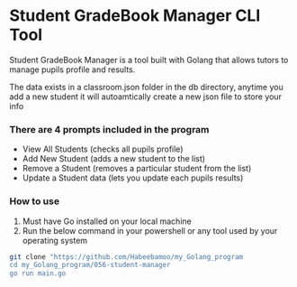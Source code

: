 # Student GradeBook Manager CLI Tool
Student GradeBook Manager is a tool built with Golang that allows tutors to manage pupils profile and results.

The data exists in a classroom.json folder in the db directory, anytime you add a new student it will autoamtically create a new json file to store your info

### There are 4 prompts included in the program
- View All Students (checks all pupils profile)
- Add New Student (adds a new student to the list)
- Remove a Student (removes a particular student from the list)
- Update a Student data (lets you update each pupils results)

### How to use
1. Must have Go installed on your local machine
2. Run the below command in your powershell or any tool used by your operating system

```bash
git clone "https://github.com/Habeebamoo/my_Golang_program
cd my_Golang_program/056-student-manager
go run main.go